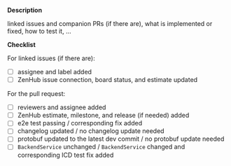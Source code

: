 **Description**

linked issues and companion PRs (if there are), what is implemented or fixed, how to test it, …

**Checklist**

For linked issues (if there are):
- [ ] assignee and label added
- [ ] ZenHub issue connection, board status, and estimate updated

For the pull request:
- [ ] reviewers and assignee added
- [ ] ZenHub estimate, milestone, and release (if needed) added
- [ ] e2e test passing / corresponding fix added
- [ ] changelog updated / no changelog update needed
- [ ] protobuf updated to the latest dev commit / no protobuf update needed
- [ ] `BackendService` unchanged / `BackendService` changed and corresponding ICD test fix added